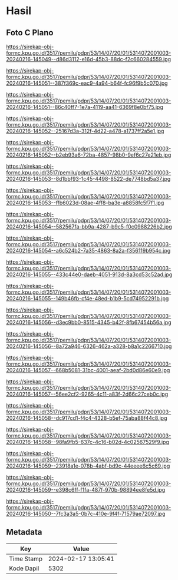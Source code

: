 # Hasil

## Foto C Plano

https://sirekap-obj-formc.kpu.go.id/3517/pemilu/pdpr/53/14/07/20/01/5314072001003-20240216-145049--d86d3112-e16d-45b3-88dc-f2c660284559.jpg

https://sirekap-obj-formc.kpu.go.id/3517/pemilu/pdpr/53/14/07/20/01/5314072001003-20240216-145051--387f369c-eac9-4a94-b64f-fc96f9b5c070.jpg

https://sirekap-obj-formc.kpu.go.id/3517/pemilu/pdpr/53/14/07/20/01/5314072001003-20240216-145051--86c40ff7-1e7a-4119-aa41-6369f8e0bf75.jpg

https://sirekap-obj-formc.kpu.go.id/3517/pemilu/pdpr/53/14/07/20/01/5314072001003-20240216-145052--25167d3a-312f-4d22-a478-a1737ff2a5e1.jpg

https://sirekap-obj-formc.kpu.go.id/3517/pemilu/pdpr/53/14/07/20/01/5314072001003-20240216-145052--b2eb93a6-72ba-4857-98b0-9ef6c27e21eb.jpg

https://sirekap-obj-formc.kpu.go.id/3517/pemilu/pdpr/53/14/07/20/01/5314072001003-20240216-145053--8d1bbf93-1c45-4498-8522-de7748bd5a37.jpg

https://sirekap-obj-formc.kpu.go.id/3517/pemilu/pdpr/53/14/07/20/01/5314072001003-20240216-145053--ffb6023d-08ae-4ff8-ba3e-a8858fc5f7f1.jpg

https://sirekap-obj-formc.kpu.go.id/3517/pemilu/pdpr/53/14/07/20/01/5314072001003-20240216-145054--582567fa-bb9a-4287-b9c5-f0c0988226b2.jpg

https://sirekap-obj-formc.kpu.go.id/3517/pemilu/pdpr/53/14/07/20/01/5314072001003-20240216-145054--a6c524b2-7a35-4863-8a2a-f356119b954c.jpg

https://sirekap-obj-formc.kpu.go.id/3517/pemilu/pdpr/53/14/07/20/01/5314072001003-20240216-145055--433c44e0-daeb-4051-913d-8a3cd53c52ad.jpg

https://sirekap-obj-formc.kpu.go.id/3517/pemilu/pdpr/53/14/07/20/01/5314072001003-20240216-145055--149b46fb-cf4e-48ed-b1b9-5cd74952291b.jpg

https://sirekap-obj-formc.kpu.go.id/3517/pemilu/pdpr/53/14/07/20/01/5314072001003-20240216-145056--d3ec9bb0-8515-4345-b42f-8fb67454b56a.jpg

https://sirekap-obj-formc.kpu.go.id/3517/pemilu/pdpr/53/14/07/20/01/5314072001003-20240216-145056--8a72a946-6326-462a-a328-b8a1c2266710.jpg

https://sirekap-obj-formc.kpu.go.id/3517/pemilu/pdpr/53/14/07/20/01/5314072001003-20240216-145057--668b5081-31bc-4001-aeaf-2bd0d86e60e9.jpg

https://sirekap-obj-formc.kpu.go.id/3517/pemilu/pdpr/53/14/07/20/01/5314072001003-20240216-145057--56ee2cf2-9265-4c11-a83f-2d66c27ceb0c.jpg

https://sirekap-obj-formc.kpu.go.id/3517/pemilu/pdpr/53/14/07/20/01/5314072001003-20240216-145058--dc917cd1-f4c4-4328-b5ef-75aba88f44c8.jpg

https://sirekap-obj-formc.kpu.go.id/3517/pemilu/pdpr/53/14/07/20/01/5314072001003-20240216-145058--98fa9fb5-637c-4c16-b02d-4c02567529f9.jpg

https://sirekap-obj-formc.kpu.go.id/3517/pemilu/pdpr/53/14/07/20/01/5314072001003-20240216-145059--23918a1e-078b-4abf-bd9c-44eeee6c5c69.jpg

https://sirekap-obj-formc.kpu.go.id/3517/pemilu/pdpr/53/14/07/20/01/5314072001003-20240216-145059--e398c6ff-f1fa-487f-970b-98894ee8fe5d.jpg

https://sirekap-obj-formc.kpu.go.id/3517/pemilu/pdpr/53/14/07/20/01/5314072001003-20240216-145050--7fc3a3a5-0b7c-410e-9f4f-71579ae72097.jpg


## Metadata

| Key        | Value               |
| ---------- | ------------------- |
| Time Stamp | 2024-02-17 13:05:41 |
| Kode Dapil | 5302                |



